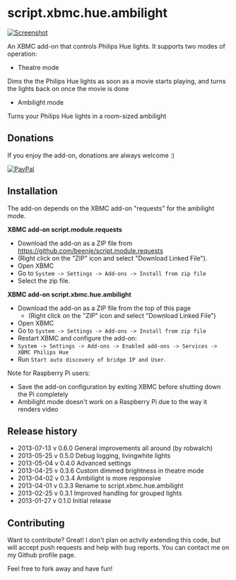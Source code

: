 script.xbmc.hue.ambilight
=========================

[![Screenshot](http://meethue.files.wordpress.com/2013/07/youtube.png?w=400)](http://www.youtube.com/watch?v=YGM5rwJBh4o)

An XBMC add-on that controls Philips Hue lights. It supports two modes of operation:

 - Theatre mode

Dims the the Philips Hue lights as soon as a movie starts playing, and turns the lights back on once the movie is done

- Ambilight mode

Turns your Philips Hue lights in a room-sized ambilight

Donations
---------
If you enjoy the add-on, donations are always welcome :)

[![PayPal]( https://www.paypalobjects.com/en_US/i/btn/btn_donate_LG.gif)](https://www.paypal.com/cgi-bin/webscr?cmd=_donations&business=48ZKAZK6QHNGJ&lc=NL&item_name=script%2exbmc%2ehue&currency_code=EUR)

Installation
------------

The add-on depends on the XBMC add-on "requests" for the ambilight mode.

**XBMC add-on script.module.requests**

 - Download the add-on as a ZIP file from https://github.com/beenje/script.module.requests
  - (Right click on the "ZIP" icon and select "Download Linked File").
 - Open XBMC
 - Go to `System -> Settings -> Add-ons -> Install from zip file`
 - Select the zip file.

**XBMC add-on script.xbmc.hue.ambilight**

 - Download the add-on as a ZIP file from the top of this page
   - (Right click on the "ZIP" icon and select "Download Linked File")
 - Open XBMC
 - Go to `System -> Settings -> Add-ons -> Install from zip file`
 -  Restart XBMC and configure the add-on:
   - `System -> Settings -> Add-ons -> Enabled add-ons -> Services -> XBMC Philips Hue`
   - Run `Start auto discovery of bridge IP and User`.

Note for Raspberry Pi users:

 - Save the add-on configuration by exiting XBMC before shutting down the Pi completely
 - Ambilight mode doesn't work on a Raspberry Pi due to the way it renders video

Release history
---------------
  * 2013-07-13 v 0.6.0 General improvements all around (by robwalch)
  * 2013-05-25 v 0.5.0 Debug logging, livingwhite lights
  * 2013-05-04 v 0.4.0 Advanced settings
  * 2013-04-25 v 0.3.6 Custom dimmed brightness in theatre mode
  * 2013-04-02 v 0.3.4 Ambilight is more responsive
  * 2013-04-01 v 0.3.3 Rename to script.xbmc.hue.ambilight
  * 2013-02-25 v 0.3.1 Improved handling for grouped lights
  * 2013-01-27 v 0.1.0 Initial release

Contributing
------------

Want to contribute? Great! I don't plan on actvily extending this code, but will accept push requests and help with bug reports. You can contact me on my Github profile page.

Feel free to fork away and have fun!
